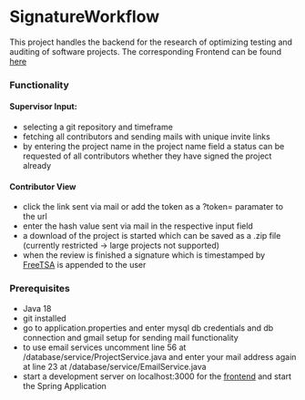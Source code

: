 # SignatureWorkflow
This project handles the backend for the research of optimizing testing and auditing of software projects.
The corresponding Frontend can be found [here](https://anonymous.4open.science/r/signaturewebsite-BDFD)
### Functionality
#### Supervisor Input:
- selecting a git repository and timeframe
- fetching all contributors and sending mails with unique invite links
- by entering the project name in the project name field a status can be requested of all contributors whether they have signed the project already

#### Contributor View
- click the link sent via mail or add the token as a ?token= paramater to the url
- enter the hash value sent via mail in the respective input field
- a download of the project is started which can be saved as a .zip file (currently restricted -> large projects not supported)
- when the review is finished a signature which is timestamped by [FreeTSA](https://freetsa.org/index_de.php) is appended to the user
### Prerequisites
- Java 18
- git installed
- go to application.properties and enter mysql db credentials and db connection and gmail setup for sending mail functionality
- to use email services uncomment line 56 at /database/service/ProjectService.java and enter your mail address again at line 23 at /database/service/EmailService.java
- start a development server on localhost:3000 for the [frontend](https://anonymous.4open.science/r/signaturewebsite-BDFD) and start the Spring Application


